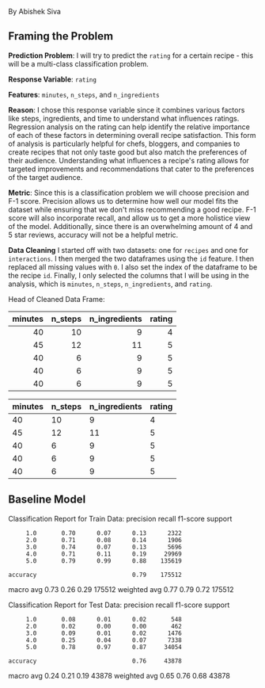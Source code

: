 By Abishek Siva
## Framing the Problem

**Prediction Problem**: I will try to predict the `rating` for a certain recipe - this will be a multi-class classification problem.

**Response Variable**: `rating`

**Features**: `minutes`, `n_steps`, and `n_ingredients`

**Reason**: I chose this response variable since it combines various factors like steps, ingredients, and time to understand what influences ratings. Regression analysis on the rating can help identify the relative importance of each of these factors in determining overall recipe satisfaction. This form of analysis is particularly helpful for chefs, bloggers, and companies to create recipes that not only taste good but also match the preferences of their audience. Understanding what influences a recipe's rating allows for targeted improvements and recommendations that cater to the preferences of the target audience.

**Metric**: Since this is a classification problem we will choose precision and F-1 score. Precision allows us to determine how well our model fits the dataset while ensuring that we don't miss recommending a good recipe. F-1 score will also incorporate recall, and allow us to get a more holistice view of the model. Additionally, since there is an overwhelming amount of 4 and 5 star reviews, accuracy will not be a helpful metric.

**Data Cleaning**
I started off with two datasets: one for `recipes` and one for `interactions`. I then merged the two dataframes using the `id` feature. I then replaced all missing values with `0`. I also set the index of the dataframe to be the recipe `id`. Finally, I only selected the columns that I will be using in the analysis, which is `minutes`, `n_steps`, `n_ingredients`, and `rating`.

Head of Cleaned Data Frame:

|   minutes |   n_steps |   n_ingredients |   rating |
|----------:|----------:|----------------:|---------:|
|        40 |        10 |               9 |        4 |
|        45 |        12 |              11 |        5 |
|        40 |         6 |               9 |        5 |
|        40 |         6 |               9 |        5 |
|        40 |         6 |               9 |        5 |

|   minutes |   n_steps |   n_ingredients |   rating |
|-----------|-----------|-----------------|----------|
|        40 |        10 |               9 |        4 |
|        45 |        12 |              11 |        5 |
|        40 |         6 |               9 |        5 |
|        40 |         6 |               9 |        5 |
|        40 |         6 |               9 |        5 |

## Baseline Model

Classification Report for Train Data:
              precision    recall  f1-score   support

         1.0       0.70      0.07      0.13      2322
         2.0       0.71      0.08      0.14      1906
         3.0       0.74      0.07      0.13      5696
         4.0       0.71      0.11      0.19     29969
         5.0       0.79      0.99      0.88    135619

    accuracy                           0.79    175512
   macro avg       0.73      0.26      0.29    175512
weighted avg       0.77      0.79      0.72    175512

Classification Report for Test Data:
              precision    recall  f1-score   support

         1.0       0.08      0.01      0.02       548
         2.0       0.02      0.00      0.00       462
         3.0       0.09      0.01      0.02      1476
         4.0       0.25      0.04      0.07      7338
         5.0       0.78      0.97      0.87     34054

    accuracy                           0.76     43878
   macro avg       0.24      0.21      0.19     43878
weighted avg       0.65      0.76      0.68     43878